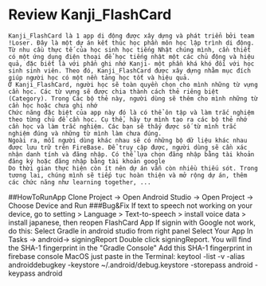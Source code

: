 # Review Kanji_FlashCard
	Kanji_FlashCard là 1 app di động được xây dựng và phát triển bởi team !Loser. Đây là một dự án kết thúc học phần môn học lập trình di động.
	Từ nhu cầu thực tế của học sinh học tiếng Nhật chúng mình, cần thiết có một ứng dụng điện thoại để học tiếng nhật một các chủ động và hiệu quả, đặc biết là với phần ghi nhớ Kanji- một phần khá khó đối với học sinh sinh viên. Theo đó, Kanji_FlashCard được xây dựng nhằm mục đích giúp người học có một nền tảng học tốt và hiệu quả. 
	Ở Kanji_FlashCard, người học sẽ toàn quyền chọn cho mình những từ vựng cần học. Các từ vựng sẽ được chia thành cách thẻ riêng biệt (Category). Trong Các bộ thẻ này, người dùng sẽ thêm cho mình những từ cần học hoặc chưa ghi nhớ 
	Chức năng đặc biệt của app này đó là có thể ôn tập và làm trắc nghiệm theo từng chủ đề cần học. Cụ thể, hãy tự mình tạo ra các bộ thẻ nhớ cần học và làm trắc nghiệm. Các bạn sẽ thấy được số từ mình trắc nghiệm đúng và những từ mình làm chưa đúng.
	Ngoài ra, mỗi người dùng khác nhau sẽ có những bộ dữ liệu khác nhau được lưu trữ trên FireBase. Để truy cập được, người dùng sẽ cần xác nhận danh tính và đăng nhập. Có thể lựa chọn đăng nhập bằng tài khoản đăng ký hoặc đăng nhập bằng tài khoản google
	Do thời gian thực hiện còn ít nên dự án vẫn còn nhiều thiếu sót. Trong tương lai, chúng mình sẽ tiếp tục hoàn thiện và mở rộng dự án, thêm các chức năng như learning together, ...
##HowToRunApp
	Clone Project -> Open Android Studio -> Open Project -> Choose Device and Run
###Bug&Fix
	 If text to speech not working on your device, go to setting > Language > Text-to-speech > install voice data > install japanese, then reopen FlashCard App 
	If signin with Google not work, do this:
Select Gradle in android studio from right panel
Select Your App
In Tasks -> android-> signingReport
Double click signingReport.
You will find the SHA-1 fingerprint in the "Gradle Console"
Add this SHA-1 fingerprint in firebase console
MacOS just paste in the Terminal: keytool -list -v -alias androiddebugkey -keystore ~/.android/debug.keystore -storepass android -keypass android

	 
